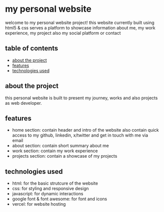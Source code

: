 <h1>my personal website</h1>


<p>welcome to my personal website project! this website currently built using html5 & css serves a platform to showcase information about me, my work experience, my project also my social platform or contact</p>


<h2>table of contents</h2>
<ul>
    <li><a href="https://github.com/artupogiv/personal-website#about-the-project">about the project</a></li>
    <li><a href="">features</a></li>
    <li><a href="">technologies used</a></li>
</ul>

<h2>about the project</h2>
<p>this personal website is built to present my journey, works and also projects as web developer.</p>

<h2>features</h2>
<ul>
    <li>home section: contain header and intro of the website also contain quick access to my github, linkedin, x/twitter and get in touch with me via email</li>
    <li>about section: contain short summary about me</li>
    <li>work section: contain my work experience</li>
    <li>projects section: contain a showcase of my projects</li>
</ul>

<h2>technologies used</h2>
<ul>
    <li>html: for the basic strutcure of the website</li>
    <li>css: for styling and responsive design</li>
    <li>javascript: for dynamic interactions</li>
    <li>google font & font awesome: for font and icons</li>
    <li>vercel: for website hosting</li>
</ul>